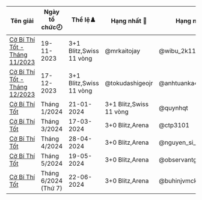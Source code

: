 Tên giải|Ngày tổ chức🕗|Thể lệ♟️|Hạng nhất 🥇|Hạng nhì 🥈|Hạng ba 🥉|Hạng 4 🏅|Hạng 5 🎖️|Hạng 6 🌟
---|---|---|---|---|---|---|---|---
<a href="https://www.chess.com/tournament/live/c-b-th-tt---thng-112023-4388644">Cờ Bí Thí Tốt - Tháng 11/2023</a>|19-11-2023|3+1 Blitz,Swiss 11 vòng|@mrkaitojay|@wibu_2k11|@meowf1|@thebloodprince|@m-dinhhoangviet|@dien_2511
<a href="https://www.chess.com/tournament/live/c-b-th-tt---thng-122023-4451780">Cờ Bí Thí Tốt - Tháng 12/2023</a>|17-12-2023|3+1 Blitz,Swiss 11 vòng|@tokudashigeojr|@anhtuanka42007|@lightinmyeye|@huythomasmuller2k9|@mcisthebest0403|@tranhuunhat
<a href="https://www.chess.com/tournament/live/c-b-th-tt--thng-12024-4519695">Cờ Bí Thí Tốt | Tháng 1/2024</a>|21-01-2024|3+1 Blitz,Swiss 11 vòng|@quynhqt|@tranhung0103|@khim_dayyyyy|@depzai81|@flakes-luv_ninym_ralei|@giabao18012010
<a href="https://www.chess.com/tournament/live/arena/c-b-th-tt--thng-32024-3264849">Cờ Bí Thí Tốt | Tháng 3/2024</a>|17-03-2024|3+0 Blitz,Arena|@ctp3101|@observantgirl_2010|@chessnikota|@tokudashigeojr|@moc2020|@hacknonamehcm
<a href="https://www.chess.com/tournament/live/arena/c-b-th-tt--thng-42024-3341354">Cờ Bí Thí Tốt | Tháng 4/2024</a>|28-04-2024|3+0 Blitz,Arena|@nguyen_si_trong_duc|@tokudashigeojr|@observantgirl_2010|@xuanvinhvioeduvn|@thuytrannonumber|@duyyt_1
<a href="https://www.chess.com/tournament/live/arena/c-b-th-tt--thng-52024-3394346">Cờ Bí Thí Tốt | Tháng 5/2024</a>|19-05-2024|3+0 Blitz,Arena|@observantgirl_2010|@tokudashigeojr|@phamminhquan01267|@thuytrannonumber|@dominhtuan|@torchversion2
<a href="https://www.chess.com/tournament/live/arena/c-b-th-tt--thng-62024-th-7-3463795">Cờ Bí Thí Tốt | Tháng 6/2024 (Thứ 7)</a>|22-06-2024|3+0 Blitz,Arena|@buhinjvmckdnjfv|@thuytrannonumber|@nqb26|@robbert_05|@tokudashigeojr|@thml123
